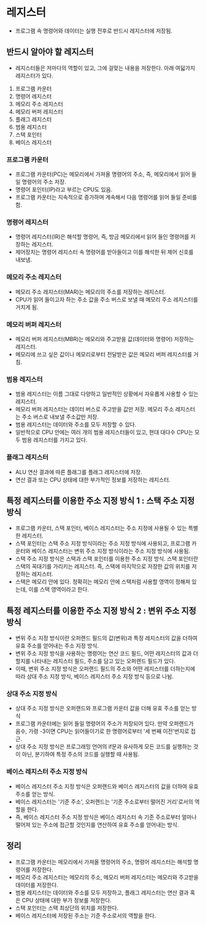 # 레지스터
- 프로그램 속 명령어와 데이터는 실행 전후로 반드시 레지스터에 저장됨.

## 반드시 알아야 할 레지스터
- 레지스터들은 저마다의 역할이 있고, 그에 걸맞는 내용을 저장한다. 아래 여덟가지 레지스터가 있다.
1. 프로그램 카운터
2. 명령어 레지스터
3. 메모리 주소 레지스터
4. 메모리 버퍼 레지스터
5. 플래그 레지스터
6. 범용 레지스터
7. 스택 포인터
8. 베이스 레지스터

### 프로그램 카운터
- 프로그램 카운터(PC)는 메모리에서 가져올 명령어의 주소, 즉, 메모리에서 읽어 들일 명령어의 주소 저장.
- 명령어 포인터(IP)라고 부르는 CPU도 있음.
- 프로그램 카운터는 지속적으로 증가하며 계속해서 다음 명령어를 읽어 들일 준비를 함.

### 명령어 레지스터
- 명령어 레지스터(IR)은 해석할 명령어, 즉, 방금 메모리에서 읽어 들인 명령어를 저장하는 레지스터.
- 제어장치는 명령어 레지스터 속 명령어를 받아들이고 이를 해석한 뒤 제어 신호를 내보냄.

### 메모리 주소 레지스터
- 메모리 주소 레지스터(MAR)는 메모리의 주소를 저장하는 레지스터.
- CPU가 읽어 들이고자 하는 주소 값을 주소 버스로 보낼 때 메모리 주소 레지스터를 거치게 됨.

### 메모리 버퍼 레지스터
- 메모리 버퍼 레지스터(MBR)는 메모리와 주고받을 값(데이터와 명령어) 저장하는 레지스터.
- 메모리에 쓰고 싶은 값이나 메모리로부터 전달받은 값은 메모리 버퍼 레지스터를 거침.

### 범용 레지스터
- 범용 레지스터는 이름 그대로 다양하고 일반적인 상황에서 자유롭게 사용할 수 있는 레지스터.
- 메모리 버퍼 레지스터는 데이터 버스로 주고받을 값만 저장. 메모리 주소 레지스터는 주소 버스로 내보낼 주소값만 저장.
- 범용 레지스터는 데이터와 주소를 모두 저장할 수 있다.
- 일반적으로 CPU 안에는 여러 개의 범용 레지스터들이 있고, 현대 대다수 CPU는 모두 범용 레지스터를 가지고 있다.

### 플래그 레지스터
- ALU 연산 결과에 따른 플래그를 플래그 레지스터에 저장.
- 연산 결과 또는 CPU 상태에 대한 부가적인 정보를 저장하는 레지스터.

## 특정 레지스터를 이용한 주소 지정 방식 1 : 스택 주소 지정 방식
- 프로그램 카운터, 스택 포인터, 베이스 레지스터는 주소 지정에 사용될 수 있는 특별한 레지스터.
- 스택 포인터는 스택 주소 지정 방식이라는 주소 지정 방식에 사용되고, 프로그램 카운터와 베이스 레지스터는 변위 주소 지정 방식이라는 주소 지정 방식에 사용됨.
- 스택 주소 지정 방식은 스택과 스택 포인터를 이용한 주소 지정 방식. 스택 포인터란 스택의 꼭대기를 가리키는 레지스터.
즉, 스택에 마지막으로 저장한 값의 위치를 저장하는 레지스터.
- 스택은 메모리 안에 있다. 정확히는 메모리 안에 스택처럼 사용할 영역이 정해져 있는데, 이를 스택 영역이라고 한다.

## 특정 레지스터를 이용한 주소 지정 방식 2 : 변위 주소 지정 방식
- 변위 주소 지정 방식이란 오퍼랜드 필드의 값(변위)과 특정 레지스터의 값을 더하여 유효 주소를 얻어내는 주소 지정 방식.
- 변위 주소 지정 방식을 사용하는 명령어는 연산 코드 필드, 어떤 레지스터의 값과 더할지를 나타내는 레지스터 필드, 주소를 담고 있는 오퍼랜드 필드가 있다.
- 이때, 변위 주소 지정 방식은 오퍼랜드 필드의 주소와 어떤 레지스터를 더하는지에 따라 상대 주소 지정 방식, 베이스 레지스터 주소 지정 방식 등으로 나뉨.

### 상대 주소 지정 방식
- 상대 주소 지정 방식은 오퍼랜드와 프로그램 카운터 값을 더해 유효 주소를 얻는 방식
- 프로그램 카운터에는 읽어 들일 명령어의 주소가 저장되어 있다. 만약 오퍼랜드가 음수, 가령 -3이면 CPU는 읽어들이기로 한 명령어로부터 '세 번째 이전'번지로 접근.
- 상대 주소 지정 방식은 프로그래밍 언어의 if문과 유사하게 모든 코드를 실행하는 것이 아닌, 분기하여 특정 주소의 코드를 실행할 때 사용됨.

### 베이스 레지스터 주소 지정 방식
- 베이스 레지스터 주소 지정 방식은 오퍼랜드와 베이스 레지스터의 값을 더하여 유효 주소를 얻는 방식.
- 베이스 레지스터는 '기준 주소', 오퍼랜드는 '기준 주소로부터 떨어진 거리'로서의 역할을 한다.
- 즉, 베이스 레지스터 주소 지정 방식은 베이스 레지스터 속 기준 주소로부터 얼마나 떨어져 있는 주소에 접근할 것인지를 연산하여 유효 주소를 얻어내는 방식.

## 정리
- 프로그램 카운터는 메모리에서 가져올 명령어의 주소, 명령어 레지스터는 해석할 명령어를 저장한다.
- 메모리 주소 레지스터는 메모리의 주소, 메모리 버퍼 레지스터는 메모리와 주고받을 데이터를 저장한다.
- 범용 레지스터는 데이터와 주소를 모두 저장하고, 플래그 레지스터는 연산 결과 혹은 CPU 상태에 대한 부가 정보를 저장한다.
- 스택 포인터는 스택 최상단의 위치를 저장한다.
- 베이스 레지스터에 저장된 주소는 기준 주소로서의 역할을 한다.
